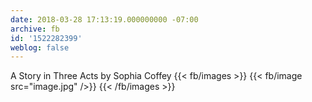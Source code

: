 ```yaml
---
date: 2018-03-28 17:13:19.000000000 -07:00
archive: fb
id: '1522282399'
weblog: false
---
```


A Story in Three Acts by Sophia Coffey
{{< fb/images >}}
{{< fb/image src="image.jpg" />}}
{{< /fb/images >}}
